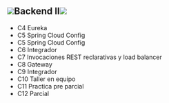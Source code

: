 
<h2><img src="./Más/img/302575994198211.gif">Backend II<img src="./Más/img/3025759941982112.gif"></h2>
<ul>
    <li>C4 Eureka</li>
    <li>C5 Spring Cloud Config</li>
    <li>C5 Spring Cloud Config</li>
    <li>C6 Integrador</li>
    <li>C7 Invocaciones REST reclarativas y load balancer</li>
    <li>C8 Gateway</li>
    <li>C9 Integrador</li>
    <li>C10 Taller en equipo</li>
    <li>C11 Practica pre parcial</li>
    <li>C12 Parcial</li>
</ul>
